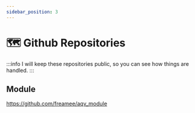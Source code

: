 ```yaml
---
sidebar_position: 3
---
```


# 🗺️ Github Repositories

:::info
I will keep these repositories public, so you can see how things are handled.
:::

## Module
https://github.com/freamee/aqv_module
